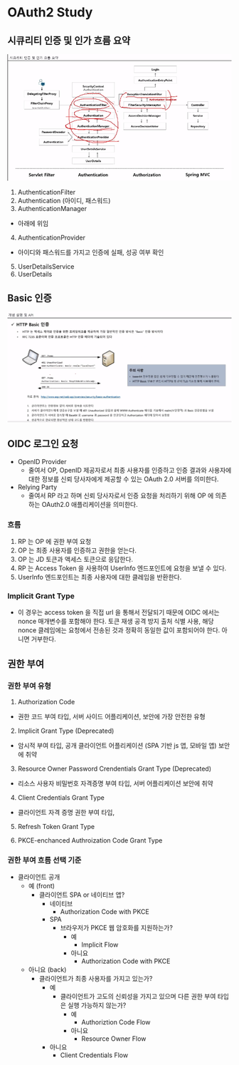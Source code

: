 # OAuth2 Study

## 시큐리티 인증 및 인가 흐름 요약

![1](./images/1.png)

1. AuthenticationFilter
2. Authentication (아이디, 패스워드)
3. AuthenticationManager
  * 아래에 위임
4. AuthenticationProvider
  * 아이디와 패스워드를 가지고 인증에 실패, 성공 여부 확인
5. UserDetailsService
6. UserDetails

## Basic 인증 

![2](./images/2.png)

## OIDC 로그인 요청

* OpenID Provider
  * 줄여서 OP, OpenID 제공자로서 최종 사용자를 인증하고 인증 결과와 사용자에 대한 정보를 신뢰 당사자에게 제공할 수 있는 OAuth 2.0 서버를 의미한다.
* Relying Party
  * 줄여서 RP 라고 하며 신뢰 당사자로서 인증 요청을 처리하기 위해 OP 에 의존하는 OAuth2.0 애플리케이션을 의미한다.

### 흐름

1. RP 는 OP 에 권한 부여 요청
2. OP 는 최종 사용자를 인증하고 권한을 얻는다. 
3. OP 는 JD 토큰과 액세스 토큰으로 응답한다. 
4. RP 는 Access Token 을 사용하여 UserInfo 엔드포인트에 요청을 보낼 수 있다. 
5. UserInfo 엔드포인트는 최종 사용자에 대한 클레임을 반환한다.

### Implicit Grant Type 

* 이 경우는 access token 을 직접 url 을 통해서 전달되기 때문에 OIDC 에서는 nonce 매개변수를 포함해야 한다. 토큰 재생 공격 방지 출처 식별 사용, 해당 nonce 클레임에는 요청에서 전송된 것과 정확히 동일한 값이 포함되어야 한다. 아니면 거부한다.

## 권한 부여

### 권한 부여 유형

1. Authorization Code
  * 권한 코드 부여 타입, 서버 사이드 어플리케이션, 보안에 가장 안전한 유형

2. Implicit Grant Type (Deprecated)
  * 암시적 부여 타입, 공개 클라이언트 어플리케이션 (SPA 기반 js 앱, 모바일 앱) 보안에 취약

3. Resource Owner Password Crendentials Grant Type (Deprecated)
  * 리소스 사용자 비밀번호 자격증명 부여 타입, 서버 어플리케이션 보안에 취약

4. Client Credentials Grant Type
  * 클라이언트 자격 증명 권한 부여 타입, 

5. Refresh Token Grant Type

6. PKCE-enchanced Authroization Code Grant Type

### 권한 부여 흐름 선택 기준

* 클라이언트 공개 
  * 예 (front)
    * 클라이언트 SPA or 네이티브 앱? 
      * 네이티브
        * Authorization Code with PKCE
      * SPA
        * 브라우저가 PKCE 웹 암호화를 지원하는가?
          * 예 
            * Implicit Flow
          * 아니요
            * Authorization Code with PKCE
  * 아니요 (back)
    * 클라이언트가 최종 사용자를 가지고 있는가?
      * 예 
        * 클라이언트가 고도의 신뢰성을 가지고 있으며 다른 권한 부여 타입은 실행 가능하지 않는가?
          * 예
            * Authoriztion Code Flow
          * 아니요
            * Resource Owner Flow
      * 아니요
        * Client Credentials Flow